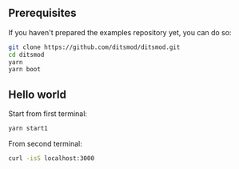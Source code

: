 ## Prerequisites

If you haven't prepared the examples repository yet, you can do so:

```bash
git clone https://github.com/ditsmod/ditsmod.git
cd ditsmod
yarn
yarn boot
```

## Hello world

Start from first terminal:

```bash
yarn start1
```

From second terminal:

```bash
curl -isS localhost:3000
```
